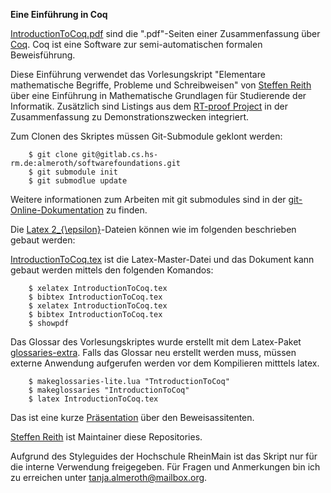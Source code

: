**Eine Einführung in Coq**



[IntroductionToCoq.pdf](https://gitlab.cs.hs-rm.de/almeroth/softwarefoundations/blob/master/IntroductionToCoq.pdf) sind die ".pdf"-Seiten einer Zusammenfassung über [Coq](https://coq.inria.fr/). Coq ist eine Software zur semi-automatischen formalen Beweisführung.

Diese Einführung verwendet das Vorlesungskript "Elementare mathematische Begriffe, Probleme und Schreibweisen" von [Steffen Reith](https://www.hs-rm.de/de/hochschule/personen/reith-steffen/) über eine Einführung in Mathematische Grundlagen für Studierende der Informatik.
Zusätzlich sind Listings aus dem [RT-proof Project](https://gitlab.cs.hs-rm.de/almeroth/prosa_working_dir.git) in der Zusammenfassung zu Demonstrationszwecken integriert. 
    
    
Zum Clonen des Skriptes müssen Git-Submodule geklont werden:
    
        $ git clone git@gitlab.cs.hs-rm.de:almeroth/softwarefoundations.git
        $ git submodule init 
        $ git submodlue update

Weitere informationen zum Arbeiten mit git submodules sind in der [git-Online-Dokumentation](https://git-scm.com/book/en/v2/Git-Tools-Submodules) zu finden.
    

Die [Latex 2_{\epsilon}](https://www.latex-project.org/)-Dateien können wie im folgenden beschrieben gebaut werden: 

[IntroductionToCoq.tex](https://gitlab.cs.hs-rm.de/almeroth/softwarefoundations/blob/master/IntroductionToCoq.tex) ist die Latex-Master-Datei und das Dokument kann gebaut werden mittels den folgenden Komandos:

        $ xelatex IntroductionToCoq.tex
        $ bibtex IntroductionToCoq.tex
        $ xelatex IntroductionToCoq.tex
        $ bibtex IntroductionToCoq.tex
        $ showpdf 



 Das Glossar des Vorlesungskriptes wurde erstellt mit dem Latex-Paket [glossaries-extra](https://www.ctan.org/pkg/glossaries-extra). Falls das Glossar neu erstellt werden muss, müssen externe Anwendung aufgerufen werden vor dem Kompilieren mitttels latex.
    
        $ makeglossaries-lite.lua "TntroductionToCoq"
        $ makeglossaries "IntroductionToCoq"
        $ latex IntroductionToCoq.tex
    

Das ist eine kurze [Präsentation]( https://gitlab.cs.hs-rm.de/almeroth/coq_praesentation.git) über den Beweisassitenten.
    

[Steffen Reith](mailto:Steffen.Reith@hs-rm.de) ist Maintainer diese Repositories. 

    
Aufgrund des Styleguides der Hochschule RheinMain ist das Skript nur für die interne Verwendung freigegeben.
Für Fragen und Anmerkungen bin ich zu erreichen unter [tanja.almeroth@mailbox.org](mailto:tanja.almeroth@mailbox.org).
